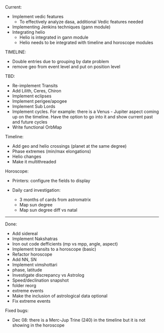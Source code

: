 Current:
- Implement vedic features
  - To effectively analyze dasa, additional Vedic features needed
- Implementing Jenkins techniques (gann module)
- Integrating helio
  - Helio is integrated in gann module
  - Helio needs to be integrated with timeline and horoscope modules


TIMELINE:
- Double entries due to grouping by date problem
- remove geo from event level and put on position level

TBD:
- Re-implement Transits
- Add Lilith, Ceres, Chiron
- Implement eclipses
- Implement perigee/apogee
- Implement Sub Lords
- Implement cycles. For example: there is a Venus - Jupiter aspect coming up on the timeline. Have the option to go into it and show current past and future cycles
- Write functional OrbMap

Timeline:
- Add geo and helio crossings (planet at the same degree)
- Phase extremes (min/max elongations)
- Helio changes
- Make it multithreaded

Horoscope:
- Printers: configure the fields to display


- Daily card investigation:
  - 3 months of cards from astromatrix
  - Map sun degree
  - Map sun degree diff vs natal


---------------------------------
Done:
- Add sidereal
- Implement Nakshatras
- Iron out code defficients (mp vs mpp, angle, aspect)
- Implement transits to a horoscope (basic)
- Refactor horoscope
- Add NN, SN
- Implement vimshottari
- phase, latitude
- Investigate discrepancy vs Astrolog
- Speed/declination snapshot
- folder reorg
- extreme events
- Make the inclusion of astrological data optional
- Fix extreme events
  

Fixed bugs:
- Dec 08: there is a Merc-Jup Trine (240) in the timeline but it is not showing in the horoscope

